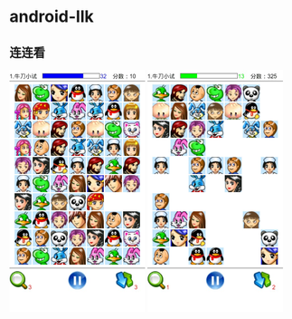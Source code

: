 # android-llk
## 连连看
<img src="https://github.com/xifeiwu/android-llk/blob/master/screenshots/20150309_234145.jpg" width="240px" height="427px">
<img src="https://github.com/xifeiwu/android-llk/blob/master/screenshots/20150309_234232.jpg" width="240px" height="427px">
